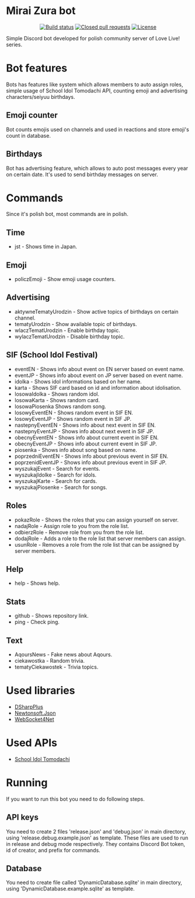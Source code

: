 # Mirai Zura bot
<p align="center">
<a href="https://travis-ci.org/AzuxDario/MiraiZuraBot"><img src="https://travis-ci.org/AzuxDario/MiraiZuraBot.svg?branch=master" alt="Build status"></img></a>
<a href="https://github.com/AzuxDario/MiraiZuraBot/pulls?q=is%3Apr+is%3Aclosed"><img src="https://img.shields.io/github/issues-pr-closed-raw/AzuxDario/MiraiZuraBot" alt="Closed pull requests"></img></a>
<a href="https://github.com/AzuxDario/MiraiZuraBot/blob/master/LICENSE"><img src="https://img.shields.io/github/license/AzuxDario/MiraiZuraBot" alt="License"></img></a>
</p>

Simple Discord bot developed for polish community server of Love Live! series.

# Bot features
Bots has features like system which allows members to auto assign roles, simple usage of School Idol Tomodachi API, counting emoji and advertising characters/seiyuu birthdays.

## Emoji counter
Bot counts emojis used on channels and used in reactions and store emoji's count in database.

## Birthdays
Bot has advertising feature, which allows to auto post messages every year on certain date. It's used to send birthday messages on server.

# Commands
Since it's polish bot, most commands are in polish.
## Time
  * jst - Shows time in Japan.
## Emoji
  * policzEmoji - Show emoji usage counters.
## Advertising
  * aktywneTematyUrodzin - Show active topics of birthdays on certain channel.
  * tematyUrodzin - Show available topic of birthdays.
  * wlaczTematUrodzin - Enable birthday topic.
  * wylaczTematUrodzin - Disable birthday topic.
## SIF (School Idol Festival)
  * eventEN - Shows info about event on EN server based on event name.
  * eventJP - Shows info about event on JP server based on event name.
  * idolka - Shows idol informations based on her name.
  * karta - Shows SIF card based on id and information about idolisation.
  * losowaIdolka - Shows random idol.
  * losowaKarta - Shows random card.
  * losowaPiosenka  Shows random song.
  * losowyEventEN - Shows random event in SIF EN.
  * losowyEventJP - Shows random event in SIF JP.
  * nastepnyEventEN - Shows info about next event in SIF EN.
  * nastepnyEventJP - Shows info about next event in SIF JP.
  * obecnyEventEN - Shows info about current event in SIF EN.
  * obecnyEventJP - Shows info about current event in SIF JP.
  * piosenka - Shows info about song based on name.
  * poprzedniEventEN - Shows info about previous event in SIF EN.
  * poprzenidEventJP - Shows info about previous event in SIF JP.
  * wyszukajEvent - Search for events.
  * wyszukajIdolke - Search for idols.
  * wyszukajKarte - Search for cards.
  * wyszukajPiosenke - Search for songs.
## Roles
  * pokazRole - Shows the roles that you can assign yourself on server.
  * nadajRole - Assign role to you from the role list.
  * odbierzRole - Remove role from you from the role list.
  * dodajRole - Adds a role to the role list that server members can assign.
  * usunRole - Removes a role from the role list that can be assigned by server members.
## Help
  * help - Shows help.
## Stats
  * github - Shows repository link.
  * ping - Check ping.
## Text
  * AqoursNews - Fake news about Aqours.
  * ciekawostka - Random trivia.
  * tematyCiekawostek - Trivia topics.
 
# Used libraries
  * [DSharpPlus](https://github.com/DSharpPlus/DSharpPlus)
  * [Newtonsoft.Json](https://github.com/JamesNK/Newtonsoft.Json)
  * [WebSocket4Net](https://github.com/kerryjiang/WebSocket4Net)

# Used APIs
  * [School Idol Tomodachi](https://github.com/MagiCircles/SchoolIdolAPI/wiki/LoveLive!-School-Idol-API)


# Running
If you want to run this bot you need to do following steps.
## API keys
You need to create 2 files 'release.json' and 'debug.json' in main directory, using 'release.debug.example.json' as template. These files are used to run in release and debug mode respectively. They contains Discord Bot token, id of creator, and prefix for commands.
## Database
You need to create file called 'DynamicDatabase.sqlite' in main directory, using 'DynamicDatabase.example.sqlite' as template.